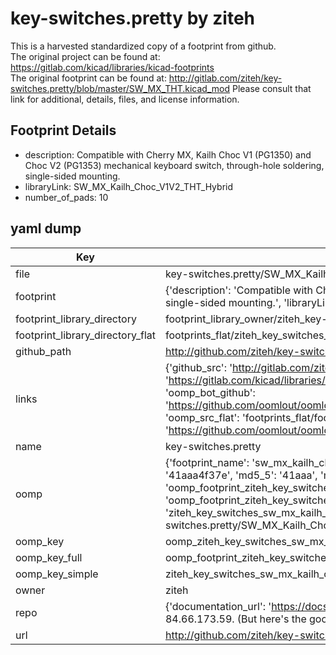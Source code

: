 # key-switches.pretty by ziteh  
This is a harvested standardized copy of a footprint from github.  
The original project can be found at:  
https://gitlab.com/kicad/libraries/kicad-footprints  
The original footprint can be found at:
http://gitlab.com/ziteh/key-switches.pretty/blob/master/SW_MX_THT.kicad_mod
Please consult that link for additional, details, files, and license information.  
## Footprint Details
* description: Compatible with Cherry MX, Kailh Choc V1 (PG1350) and Choc V2 (PG1353) mechanical keyboard switch, through-hole soldering, single-sided mounting.  
* libraryLink: SW_MX_Kailh_Choc_V1V2_THT_Hybrid  
* number_of_pads: 10  
## yaml dump  
| Key | Value |  
| --- | --- |  
| file | key-switches.pretty/SW_MX_Kailh_Choc_V1V2_THT_Hybrid.kicad_mod |  
| footprint | {'description': 'Compatible with Cherry MX, Kailh Choc V1 (PG1350) and Choc V2 (PG1353) mechanical keyboard switch, through-hole soldering, single-sided mounting.', 'libraryLink': 'SW_MX_Kailh_Choc_V1V2_THT_Hybrid', 'number_of_pads': 10} |  
| footprint_library_directory | footprint_library_owner/ziteh_key-switches.pretty |  
| footprint_library_directory_flat | footprints_flat/ziteh_key_switches_sw_mx_kailh_choc_v1v2_tht_hybrid/working |  
| github_path | http://github.com/ziteh/key-switches.pretty/blob/master/SW_MX_Kailh_Choc_V1V2_THT_Hybrid.kicad_mod |  
| links | {'github_src': 'http://gitlab.com/ziteh/key-switches.pretty/blob/master/SW_MX_THT.kicad_mod', 'github_src_repo': 'https://gitlab.com/kicad/libraries/kicad-footprints', 'oomp_bot': 'footprints/ziteh_key_switches_sw_mx_kailh_choc_v1v2_tht_hybrid/working', 'oomp_bot_github': 'https://github.com/oomlout/oomlout_oomp_footprint_bot/tree/main/footprints/ziteh_key_switches_sw_mx_kailh_choc_v1v2_tht_hybrid/working', 'oomp_src_flat': 'footprints_flat/footprints_flat/ziteh_key_switches_sw_mx_kailh_choc_v1v2_tht_hybrid/working', 'oomp_src_flat_github': 'https://github.com/oomlout/oomlout_oomp_footprint_src/tree/main/footprints_flat/ziteh_key_switches_sw_mx_kailh_choc_v1v2_tht_hybrid/working'} |  
| name | key-switches.pretty |  
| oomp | {'footprint_name': 'sw_mx_kailh_choc_v1v2_tht_hybrid', 'library_name': 'key_switches', 'md5': '41aaa4f37e56ff4728257c1308c25dce', 'md5_10': '41aaa4f37e', 'md5_5': '41aaa', 'md5_6': '41aaa4', 'oomp_key': 'oomp_ziteh_key_switches_sw_mx_kailh_choc_v1v2_tht_hybrid', 'oomp_key_extra': 'oomp_footprint_ziteh_key_switches_sw_mx_kailh_choc_v1v2_tht_hybrid', 'oomp_key_full': 'oomp_footprint_ziteh_key_switches_sw_mx_kailh_choc_v1v2_tht_hybrid_41aaa4', 'oomp_key_simple': 'ziteh_key_switches_sw_mx_kailh_choc_v1v2_tht_hybrid', 'original_filename': 'key-switches.pretty/SW_MX_Kailh_Choc_V1V2_THT_Hybrid.kicad_mod', 'owner_name': 'ziteh'} |  
| oomp_key | oomp_ziteh_key_switches_sw_mx_kailh_choc_v1v2_tht_hybrid |  
| oomp_key_full | oomp_footprint_ziteh_key_switches_sw_mx_kailh_choc_v1v2_tht_hybrid |  
| oomp_key_simple | ziteh_key_switches_sw_mx_kailh_choc_v1v2_tht_hybrid |  
| owner | ziteh |  
| repo | {'documentation_url': 'https://docs.github.com/rest/overview/resources-in-the-rest-api#rate-limiting', 'message': "API rate limit exceeded for 84.66.173.59. (But here's the good news: Authenticated requests get a higher rate limit. Check out the documentation for more details.)"} |  
| url | http://github.com/ziteh/key-switches.pretty |  

